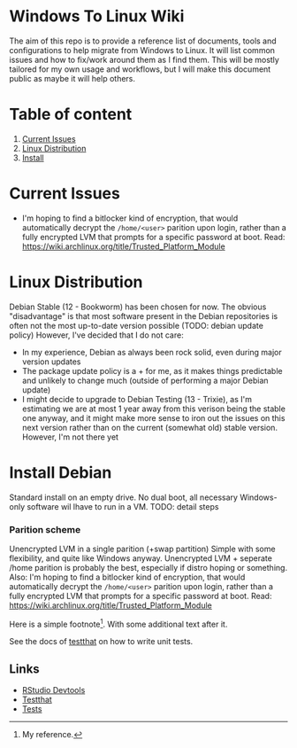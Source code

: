 # Windows To Linux Wiki
The aim of this repo is to provide a reference list of documents, tools and configurations to help migrate from Windows to Linux.
It will list common issues and how to fix/work around them as I find them.
This will be mostly tailored for my own usage and workflows, but I will make this document public as maybe it will help others.

# Table of content
1. [Current Issues](#current-issues)
1. [Linux Distribution](#linux-distribution)
2. [Install](#install-debian)

# Current Issues
* I'm hoping to find a bitlocker kind of encryption, that would automatically decrypt the `/home/<user>` parition upon login, rather than a fully encrypted LVM that prompts for a specific password at boot. Read: https://wiki.archlinux.org/title/Trusted_Platform_Module

# Linux Distribution
Debian Stable (12 - Bookworm) has been chosen for now.
The obvious "disadvantage" is that most software present in the Debian repositories is often not the most up-to-date version possible (TODO: debian update policy)
However, I've decided that I do not care:
* In my experience, Debian as always been rock solid, even during major version updates
* The package update policy is a + for me, as it makes things predictable and unlikely to change much (outside of performing a major Debian update)
* I might decide to upgrade to Debian Testing (13 - Trixie), as I'm estimating we are at most 1 year away from this verison being the stable one anyway, and it might make more sense to iron out the issues on this next version rather than on the current (somewhat old) stable version. However, I'm not there yet

# Install Debian
Standard install on an empty drive. No dual boot, all necessary Windows-only software wil lhave to run in a VM.
TODO: detail steps
### Parition scheme
Unencrypted LVM in a single parition (+swap partition)
Simple with some flexibility, and quite like Windows anyway.
Unencrypted LVM + seperate /home parition is probably the best, especially if distro hoping or something.
Also: I'm hoping to find a bitlocker kind of encryption, that would automatically decrypt the `/home/<user>` parition upon login, rather than a fully encrypted LVM that prompts for a specific password at boot. Read: https://wiki.archlinux.org/title/Trusted_Platform_Module

Here is a simple footnote[^1]. With some additional text after it.

[^1]: My reference.

See the docs of [testthat][1] on how to write unit tests.

Links
-----

- [RStudio Devtools](http://www.rstudio.com/products/rpackages/devtools/)
- [Testthat](https://github.com/hadley/testthat)
- [Tests][1]

[1]: http://r-pkgs.had.co.nz/tests.html
